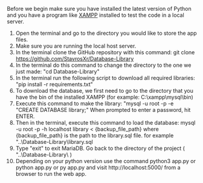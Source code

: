 Before we begin make sure you have installed the latest version of Python
and you have a program like [XAMPP](https://www.apachefriends.org/download.html) installed to test the code in a local server.

1. Open the terminal and go to the directory you would like to store the app files.
2. Make sure you are running the local host server.
3. In the terminal clone the GitHub repository with this command: 
	git clone https://github.com/StavrosXr/Database-Library
4. In the terminal do this command to change the directory to the one we just made:
	"cd Database-Library"
5. In the terminal run the following script to download all required libraries:
	"pip install -r requirements.txt"
6. To download the database, we first need to go to the directory that you have the bin of the installed XAMPP (for example: C:\xampp\mysql\bin)
7. Execute this command to make the library:
	"mysql -u root -p -e "CREATE DATABASE library;"
	When prompted to enter a password, hit ENTER.
8. Then in the terminal, execute this command to load the database:
	mysql -u root -p -h localhost library < {backup_file_path}
	where {backup_file_path} is the path to the library.sql file. 
	for example "..\Database-Library\library.sql
9. Type "exit" to exit MariaDB. Go back to the directory of the project ( "..\Database-Library\ ) 
10. Depending on your python version use the command python3 app.py or python app.py or py app.py and visit http://localhost:5000/ from a browser to run the web app.
	
